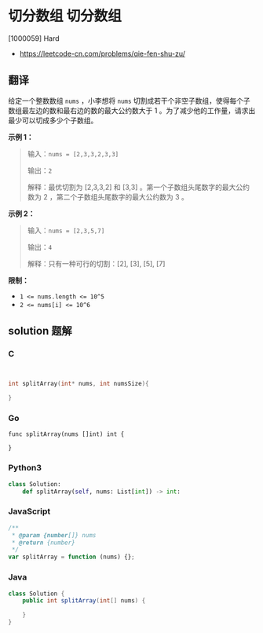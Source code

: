 # 切分数组 切分数组

[1000059] Hard

- https://leetcode-cn.com/problems/qie-fen-shu-zu/

## 翻译

给定一个整数数组 `nums` ，小李想将 `nums` 切割成若干个非空子数组，使得每个子数组最左边的数和最右边的数的最大公约数大于 1 。为了减少他的工作量，请求出最少可以切成多少个子数组。

**示例 1：**

> 输入：`nums = [2,3,3,2,3,3]`
>
> 输出：`2`
>
> 解释：最优切割为 \[2,3,3,2\] 和 \[3,3\] 。第一个子数组头尾数字的最大公约数为 2 ，第二个子数组头尾数字的最大公约数为 3 。

**示例 2：**

> 输入：`nums = [2,3,5,7]`
>
> 输出：`4`
>
> 解释：只有一种可行的切割：\[2\], \[3\], \[5\], \[7\]

**限制：**

- `1 <= nums.length <= 10^5`
- `2 <= nums[i] <= 10^6`

## solution 题解

### C

```c


int splitArray(int* nums, int numsSize){

}


```

### Go

```golang
func splitArray(nums []int) int {

}
```

### Python3

```python
class Solution:
    def splitArray(self, nums: List[int]) -> int:
```

### JavaScript

```javascript
/**
 * @param {number[]} nums
 * @return {number}
 */
var splitArray = function (nums) {};
```

### Java

```java
class Solution {
    public int splitArray(int[] nums) {

    }
}
```
